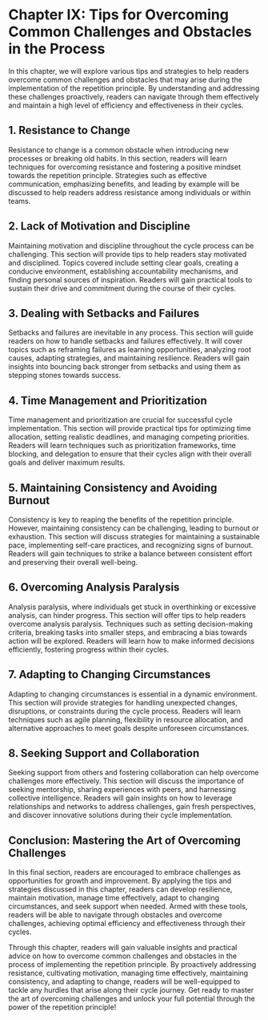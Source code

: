 Chapter IX: Tips for Overcoming Common Challenges and Obstacles in the Process
==============================================================================

In this chapter, we will explore various tips and strategies to help readers overcome common challenges and obstacles that may arise during the implementation of the repetition principle. By understanding and addressing these challenges proactively, readers can navigate through them effectively and maintain a high level of efficiency and effectiveness in their cycles.

**1. Resistance to Change**
---------------------------

Resistance to change is a common obstacle when introducing new processes or breaking old habits. In this section, readers will learn techniques for overcoming resistance and fostering a positive mindset towards the repetition principle. Strategies such as effective communication, emphasizing benefits, and leading by example will be discussed to help readers address resistance among individuals or within teams.

**2. Lack of Motivation and Discipline**
----------------------------------------

Maintaining motivation and discipline throughout the cycle process can be challenging. This section will provide tips to help readers stay motivated and disciplined. Topics covered include setting clear goals, creating a conducive environment, establishing accountability mechanisms, and finding personal sources of inspiration. Readers will gain practical tools to sustain their drive and commitment during the course of their cycles.

**3. Dealing with Setbacks and Failures**
-----------------------------------------

Setbacks and failures are inevitable in any process. This section will guide readers on how to handle setbacks and failures effectively. It will cover topics such as reframing failures as learning opportunities, analyzing root causes, adapting strategies, and maintaining resilience. Readers will gain insights into bouncing back stronger from setbacks and using them as stepping stones towards success.

**4. Time Management and Prioritization**
-----------------------------------------

Time management and prioritization are crucial for successful cycle implementation. This section will provide practical tips for optimizing time allocation, setting realistic deadlines, and managing competing priorities. Readers will learn techniques such as prioritization frameworks, time blocking, and delegation to ensure that their cycles align with their overall goals and deliver maximum results.

**5. Maintaining Consistency and Avoiding Burnout**
---------------------------------------------------

Consistency is key to reaping the benefits of the repetition principle. However, maintaining consistency can be challenging, leading to burnout or exhaustion. This section will discuss strategies for maintaining a sustainable pace, implementing self-care practices, and recognizing signs of burnout. Readers will gain techniques to strike a balance between consistent effort and preserving their overall well-being.

**6. Overcoming Analysis Paralysis**
------------------------------------

Analysis paralysis, where individuals get stuck in overthinking or excessive analysis, can hinder progress. This section will offer tips to help readers overcome analysis paralysis. Techniques such as setting decision-making criteria, breaking tasks into smaller steps, and embracing a bias towards action will be explored. Readers will learn how to make informed decisions efficiently, fostering progress within their cycles.

**7. Adapting to Changing Circumstances**
-----------------------------------------

Adapting to changing circumstances is essential in a dynamic environment. This section will provide strategies for handling unexpected changes, disruptions, or constraints during the cycle process. Readers will learn techniques such as agile planning, flexibility in resource allocation, and alternative approaches to meet goals despite unforeseen circumstances.

**8. Seeking Support and Collaboration**
----------------------------------------

Seeking support from others and fostering collaboration can help overcome challenges more effectively. This section will discuss the importance of seeking mentorship, sharing experiences with peers, and harnessing collective intelligence. Readers will gain insights on how to leverage relationships and networks to address challenges, gain fresh perspectives, and discover innovative solutions during their cycle implementation.

**Conclusion: Mastering the Art of Overcoming Challenges**
----------------------------------------------------------

In this final section, readers are encouraged to embrace challenges as opportunities for growth and improvement. By applying the tips and strategies discussed in this chapter, readers can develop resilience, maintain motivation, manage time effectively, adapt to changing circumstances, and seek support when needed. Armed with these tools, readers will be able to navigate through obstacles and overcome challenges, achieving optimal efficiency and effectiveness through their cycles.

Through this chapter, readers will gain valuable insights and practical advice on how to overcome common challenges and obstacles in the process of implementing the repetition principle. By proactively addressing resistance, cultivating motivation, managing time effectively, maintaining consistency, and adapting to change, readers will be well-equipped to tackle any hurdles that arise along their cycle journey. Get ready to master the art of overcoming challenges and unlock your full potential through the power of the repetition principle!

